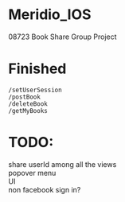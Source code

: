 # Meridio_IOS
08723 Book Share Group Project

# Finished
`/setUserSession `<br />
`/postBook` <br />
`/deleteBook` <br /> 
`/getMyBooks` <br />

# TODO:
share userId among all the views <br />
popover menu <br />
UI <br />
non facebook sign in? <br />
